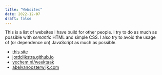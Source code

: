 ```yaml
---
title: "Websites"
date: 2022-12-07
draft: false
---
```


This is a list of websites I have build for other people. I try to do as much
as possible with *semantic* HTML and simple CSS. I also try to avoid the usage
of (or dependence on) JavaScript as much as possible.

- [this site](https://yochem.nl)
- [jorddijkstra.github.io](https://jorddijkstra.github.io)
- [yochem.nl/weektaak](https://yochem.nl/weektaak/)
- [abelvanoosterwijk.com](https://abelvanoosterwijk.com)
